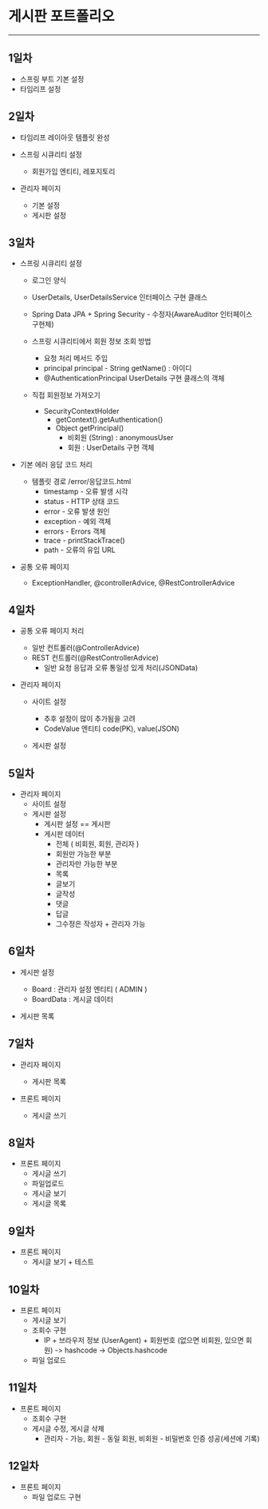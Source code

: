 # 게시판 포트폴리오
***
## 1일차
* 스프링 부트 기본 설정
* 타임리프 설정

## 2일차
* 타임리프 레이아웃 템플릿 완성
* 스프링 시큐리티 설정
  - 회원가입 엔티티, 레포지토리
  

* 관리자 페이지
  - 기본 설정
  - 게시판 설정

## 3일차
* 스프링 시큐리티 설정
  - 로그인 양식
  - UserDetails, UserDetailsService 인터페이스 구현 클래스
  - Spring Data JPA + Spring Security - 수정자(AwareAuditor 인터페이스 구현체)
  - 스프링 시큐리티에서 회원 정보 조회 방법
    - 요청 처리 메서드 주입
    - principal principal - String getName() : 아이디
    - @AuthenticationPrincipal UserDetails 구현 클래스의 객체


  - 직접 회원정보 가져오기
    - SecurityContextHolder
      - getContext().getAuthentication()
      - Object getPrincipal()
        - 비회원 (String) : anonymousUser
        - 회원 : UserDetails 구현 객체

* 기본 에러 응답 코드 처리
  - 템플릿 경로 /error/응답코드.html
    - timestamp - 오류 발생 시각
    - status - HTTP 상태 코드
    - error - 오류 발생 원인
    - exception - 예외 객체
    - errors - Errors 객체
    - trace - printStackTrace()
    - path - 오류의 유입 URL


* 공통 오류 페이지
  - ExceptionHandler, @controllerAdvice, @RestControllerAdvice

## 4일차
* 공통 오류 페이지 처리
  - 일반 컨트롤러(@ControllerAdvice)
  - REST 컨트롤러(@RestControllerAdvice)
    - 일반 요청 응답과 오류 통일성 있게 처리(JSONData)


* 관리자 페이지
  - 사이트 설정
    - 추후 설정이 많이 추가됨을 고려
    - CodeValue 엔티티 code(PK), value(JSON)


  - 게시판 설정

## 5일차
  - 관리자 페이지
    - 사이트 설정
    - 게시판 설정
      - 게시판 설정 == 게시판
      - 게시판 데이터
        - 전체 ( 비회원, 회원, 관리자 )
        - 회원만 가능한 부분
        - 관리자만 가능한 부분
        - 목록
        - 글보기
        - 글작성
        - 댓글
        - 답글
        - 그수정은 작성자 + 관리자 가능

## 6일차
* 게시판 설정
  - Board : 관리자 설정 엔티티 ( ADMIN )
  - BoardData : 게시글 데이터


* 게시판 목록

## 7일차
* 관리자 페이지
  - 게시판 목록


* 프론트 페이지
  - 게시글 쓰기

## 8일차
* 프론트 페이지
  - 게시글 쓰기
  - 파일업로드
  - 게시글 보기
  - 게시글 목록

## 9일차
* 프론트 페이지
  - 게시글 보기 + 테스트

## 10일차
* 프론트 페이지
  - 게시글 보기
  - 조회수 구현
    - IP + 브라우저 정보 (UserAgent) + 회원번호 (없으면 비회원, 있으면 회원) -> hashcode -> Objects.hashcode
  - 파일 업로드

## 11일차
* 프론트 페이지
  - 조회수 구현
  - 게시글 수정, 게시글 삭제
    - 관리자 - 가능, 회원 - 동일 회원, 비회원 - 비밀번호 인증 성공(세션에 기록)

## 12일차
* 프론트 페이지
  - 파일 업로드 구현